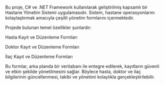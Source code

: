 Bu proje, C# ve .NET Framework kullanılarak geliştirilmiş kapsamlı bir Hastane Yönetim Sistemi uygulamasıdır. Sistem, hastane operasyonlarını kolaylaştırmak amacıyla çeşitli yönetim formlarını içermektedir.

Projede bulunan temel özellikler şunlardır:

Hasta Kayıt ve Düzenleme Formları

Doktor Kayıt ve Düzenleme Formları

İlaç Kayıt ve Düzenleme Formları

Bu formlar, arka planda bir veritabanı ile entegre edilerek, kayıtların güvenli ve etkin şekilde yönetilmesini sağlar. Böylece hasta, doktor ve ilaç bilgilerinin güncellenmesi, takibi ve yönetimi kolaylıkla gerçekleştirilebilir.
